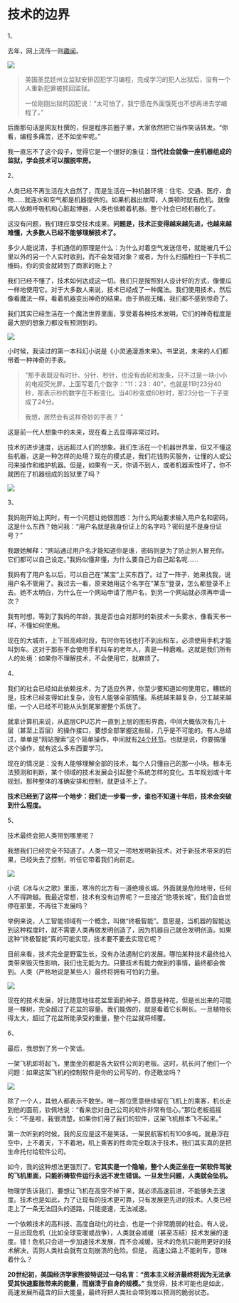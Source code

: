 # 技术的边界

1、

去年，网上流传一则[趣闻](https://www.huxiu.com/article/140417.html)。

![](http://www.ruanyifeng.com/blogimg/asset/2017/bg2017032801.jpg)

> 美国圣昆廷州立监狱安排囚犯学习编程，完成学习的犯人出狱后，没有一个人重新犯罪被抓回监狱。
> 
> 一位刚刚出狱的囚犯说：“太可怕了，我宁愿在外面饿死也不想再进去学编程了。”

后面那句话是网友杜撰的，但是程序员圈子里，大家依然把它当作笑话转发。“你看，编程多痛苦，还不如坐牢呢。”

我一直忘不了这个段子，觉得它是一个很好的象征：**当代社会就像一座机器组成的监狱，学会技术可以摆脱牢房。**

2、

人类已经不再生活在大自然了，而是生活在一种机器环境：住宅、交通、医疗、食物……就连水和空气都是机器提供的。如果机器出故障，人类顿时就有危机。就像病人依赖呼吸机和心脏起博器，人类也依赖着机器。整个社会已经机器化了。

这没有问题，我们理应享受技术成果。**问题是，技术正变得越来越先进，也越来越难懂，大多数人已经不能够理解技术了。**

多少人能说清，手机通信的原理是什么：为什么对着空气发送信号，就能被几千公里以外的另一个人实时收到，而不会发错对象？或者，为什么扫描枪扫一下手机二维码，你的资金就转到了商家的账上？

我们已经不懂了，技术如何达成这一切。我们只是按照别人设计好的方式，像傻瓜一样地使用它。对于大多数人来说，技术已经成了一种魔法。我们使用技术，然后像看魔法一样，看着机器变出神奇的结果。由于熟视无睹，我们都不感到惊奇了。

我们其实已经生活在一个魔法世界里面，享受着各种技术发明，它们的神奇程度是最大胆的想象力都没有预测到的。

![](http://www.ruanyifeng.com/blogimg/asset/2017/bg2017032802.jpg)

小时候，我读过的第一本科幻小说是《小灵通漫游未来》。书里说，未来的人们都带着一种神奇的手表。

> “那手表既没有时针、分针、秒针，也没有齿轮和发条，只不过是一块小小的电视荧光屏，上面写着几个数字：“11：23：40”，也就是11时23分40秒，那表示秒的数字在不断变化。当40秒变成60秒时，那23分也一下子变成了24分。 
> 
> 我想，居然会有这样奇妙的手表？ ”

这是前一代人想象中的未来，现在看上去显得非常过时。

技术的进步速度，远远超过人们的想象。我们生活在一个机器世界里，但又不懂这些机器，这是一种怎样的处境？现在的模式是，我们花钱购买服务，让懂的人或公司来操作和维护机器。但是，如果有一天，你请不到人，或者机器索性坏了，你不就困在了机器组成的监狱里了吗？

![](http://www.ruanyifeng.com/blogimg/asset/2017/bg2017032803.jpg)

3、

我妈刚开始上网时，有一个问题让她很困惑：为什么网站要求输入用户名和密码，这是什么东西？她问我：“用户名就是我身份证上的名字吗？密码是不是身份证号？”

我跟她解释：“网站通过用户名才能知道你是谁，密码则是为了防止别人冒充你。它们都可以自己设定。”我妈似懂非懂，为什么要自己为自己起名呢……

我妈有了用户名以后，可以自己在“某宝”上买东西了。过了一阵子，她来找我，说用户名不管用了。我过去一看，原来她用这个名字在”某东“登录，怎么都登录不上去。她不太明白，为什么在一个网站申请了用户名，到另一个网站就必须再申请一次？

我有时想，等到了我妈的年龄，我是否也会对那时的新技术一头雾水，像看天书一样，不懂如何使用。

现在的大城市，上下班高峰时段，有时你有钱也打不到出租车，必须使用手机才能叫到车。这对于那些不会使用手机叫车的老年人，真是一种磨难。这就是我们所有人的处境：如果你不理解技术，不会使用它，就麻烦了。

4、

我们的社会已经如此依赖技术，为了适应外界，你至少要知道如何使用它。糟糕的是，技术已经变得如此复杂，没有人能够全部搞懂。系统越来越复杂，分工越来越细，一个人已经不可能从头到尾掌握整个系统了。

就拿计算机来说，从底层CPU芯片一直到上层的图形界面，中间大概依次有几十层（甚至上百层）的操作接口，要想全部掌握这些层，几乎是不可能的。有人总结过，单单是“网站搜索”这个简单操作，中间就有[24个环节](https://github.com/alex/what-happens-when)。也就是说，你要搞懂这个操作，就有这么多东西要学习。

现在的情况是：没有人能够理解全部的技术，每个人只懂自己的那一小块。根本无法预测和判断，某个领域的技术发展会引起整个系统怎样的变化。五年规划或十年规划，那种整体的准确安排和控制，就更谈不上了。

**技术已经到了这样一个地步：我们走一步看一步，谁也不知道十年后，技术会突破到什么程度。**

5、

技术最终会把人类带到哪里呢？

我想我们已经完全不知道了。人类一项又一项地发明新技术，对于新技术带来的后果，已经失去了控制，听任它带着我们向前走。

![](http://www.ruanyifeng.com/blogimg/asset/2017/bg2017032804.jpg)

小说《冰与火之歌》里面，寒冷的北方有一道绝境长城。外面就是危险地带，任何人不得跨越。我最近常想，技术有没有边界呢？一旦接近“绝境长城”，我们会自觉停在那里，不再往下发展吗？

举例来说，人工智能领域有一个概念，叫做“终极智能”。意思是，当机器的智能达到这种程度时，就不需要人类再做发明创造了，因为机器自己就会发明创造。如果这种“终极智能”真的可能实现，技术要不要去实现它呢？

目前来看，技术完全是野蛮生长，没有办法遏制它的发展。哪怕某种技术最终给人类带来毁灭性影响，我们也无能为力。只要技术有能力做到的事情，最终都会做到。人类（严格地说是某些人）最终将拥有可怕的力量。

![](http://www.ruanyifeng.com/blogimg/asset/2017/bg2017032807.jpg)

现在的技术发展，好比随意地往花盆里面扔种子。原意是种花，但是长出来的可能是一棵树，完全超过了花盆的容量。我们能做的，就是看着它长啊长。一旦植物长得太大，超过了花盆所能承受的重量，整个花盆就将倾覆。

6、

最后，我想到了另一个笑话。

一架飞机即将起飞，里面坐的都是各大软件公司的老板。这时，机长问了他们一个问题：如果这架飞机的控制软件是你的公司写的，你还敢坐吗？

![](http://www.ruanyifeng.com/blogimg/asset/2017/bg2017032805.jpg)

除了一个人，其他人都表示不敢坐。唯一那位愿意继续留在飞机上的乘客，机长走到他的面前，钦佩地说：“看来您对自己公司的软件非常有信心。”那位老板摇摇头：“不是啦，我很清楚，如果你们用了我们的软件，这架飞机根本飞不起来。”

第一次听到的时候，我的反应是这不是笑话。一架民航客机有100多吨，就悬浮在空中，上不着天，下不着地，机上乘客的性命完全取决于技术，我们其实真的是把生命托付给软件公司。

如今，我的这种想法更强烈了。**它其实是一个隐喻，整个人类正坐在一架软件驾驶的飞机里面，只能祈祷软件运行永远不发生错误。一旦发生问题，人类就会坠机。**

物理学告诉我们，要想让飞机在高空不掉下来，就必须高速前进，不能够失去速度。技术也是如此，为了让现有的技术更可靠，只有发展更先进的技术。人类已经走上了一条无法回头的道路，只能提速，无法减速。

一个依赖技术的高科技、高度自动化的社会，也是一个非常脆弱的社会。有人说，一旦出现危机（比如全球变暖或战争），人类就会减缓（甚至冻结）技术发展的速度。错！危机只会进一步加速技术发展，而不会减缓。技术的危机只能用更好的技术解决，否则人类社会就有立刻崩溃的危险。但是， 高速公路上不能刹车，意味着什么？

**20世纪初，美国经济学家熊彼特说过一句名言：“资本主义经济最终将因为无法承受其快速膨胀带来的能量，而崩溃于自身的规模。”** 我觉得，技术可能也是如此，高速发展所蕴含的巨大能量，最终将把人类社会带到难以预测的脆弱状态。
